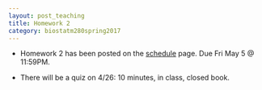 ```yaml
---
layout: post_teaching
title: Homework 2
category: biostatm280spring2017
---
```


* Homework 2 has been posted on the [schedule](http://hua-zhou.github.io/teaching/biostatm280-2017spring/schedule.html) page. Due Fri May 5 @ 11:59PM.

* There will be a quiz on 4/26: 10 minutes, in class, closed book.

